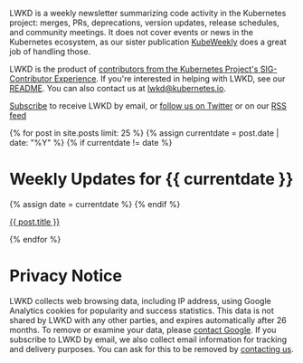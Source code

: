 LWKD is a weekly newsletter summarizing code activity in the Kubernetes project: merges, PRs, deprecations, version updates, release schedules, and community meetings.  It does not cover events or news in the Kubernetes ecosystem, as our sister publication [KubeWeekly](https://www.cncf.io/kubeweekly/) does a great job of handling those.

LWKD is the product of [contributors from the Kubernetes Project's SIG-Contributor Experience](https://github.com/lwkd/lwkd.github.io).  If you're interested in helping with LWKD, see our [README](https://github.com/lwkd/lwkd.github.io).  You can also contact us at lwkd@kubernetes.io.

[Subscribe](https://buttondown.email/LastWeekInKubernetes) to receive LWKD by email, or [follow us on Twitter](https://twitter.com/LWKDNews) or on our [RSS feed](/feed.xml)

{% for post in site.posts limit: 25 %}
  {% assign currentdate = post.date | date: "%Y" %}
  {% if currentdate != date %}
<h1 id="y{{post.date | date: "%Y"}}">Weekly Updates for {{ currentdate }}</h1>
    {% assign date = currentdate %}
  {% endif %}
<p><a href="{{ post.url }}">{{ post.title }}</a></p>
{% endfor %}

# Privacy Notice

LWKD collects web browsing data, including IP address, using Google Analytics cookies for popularity and success statistics.  This data is not shared by LWKD with any other parties, and expires automatically after 26 months.  To remove or examine your data, please [contact Google](https://privacy.google.com/businesses/compliance).  If you subscribe to LWKD by email, we also collect email information for tracking and delivery purposes.  You can ask for this to be removed by [contacting us](mailto:lwkd@kubernetes.io).
